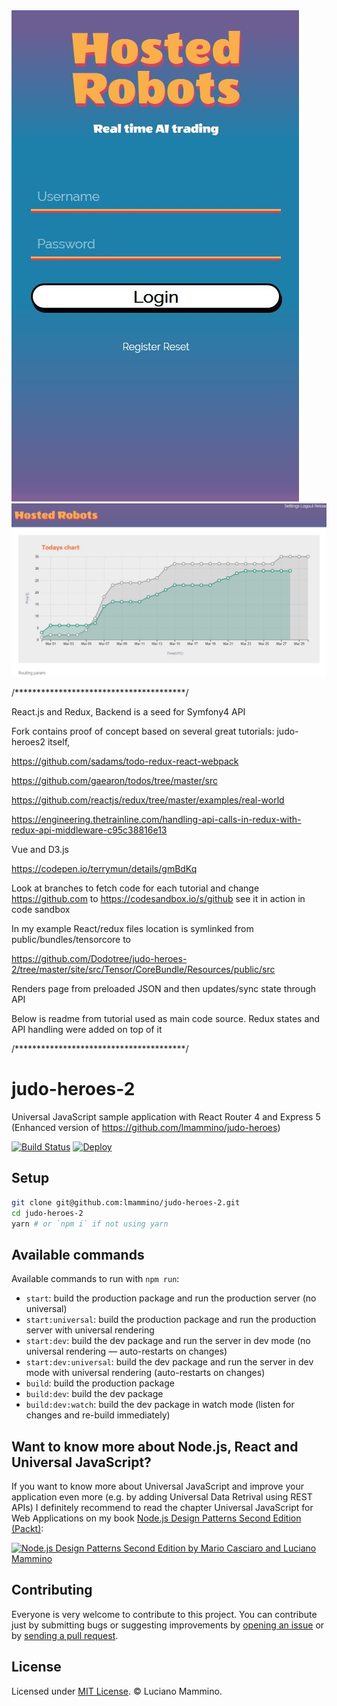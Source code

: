 
<img src="https://github.com/Dodotree/judo-heroes-2/blob/master/HostedRobots1.JPG?raw=true">
<img src="https://github.com/Dodotree/judo-heroes-2/blob/master/HostedRobots2.JPG?raw=true">

/***************************************/

React.js and Redux, Backend is a seed for Symfony4 API

Fork contains proof of concept based on several great tutorials: judo-heroes2 itself,

https://github.com/sadams/todo-redux-react-webpack

https://github.com/gaearon/todos/tree/master/src

https://github.com/reactjs/redux/tree/master/examples/real-world

https://engineering.thetrainline.com/handling-api-calls-in-redux-with-redux-api-middleware-c95c38816e13

Vue and D3.js

https://codepen.io/terrymun/details/gmBdKq

Look at branches to fetch code for each tutorial 
and change https://github.com   to  https://codesandbox.io/s/github  see it in action in code sandbox

In my example React/redux files location is symlinked from public/bundles/tensorcore to

https://github.com/Dodotree/judo-heroes-2/tree/master/site/src/Tensor/CoreBundle/Resources/public/src

Renders page from preloaded JSON and then updates/sync state through API

Below is readme from tutorial used as main code source. Redux states and API handling were added on top of it

/***************************************/


# judo-heroes-2

Universal JavaScript sample application with React Router 4 and Express 5 (Enhanced version of https://github.com/lmammino/judo-heroes)

[![Build Status](https://travis-ci.org/lmammino/judo-heroes-2.svg?branch=master)](https://travis-ci.org/lmammino/judo-heroes-2)
[![Deploy](https://www.herokucdn.com/deploy/button.svg)](https://heroku.com/deploy)

## Setup

```bash
git clone git@github.com:lmammino/judo-heroes-2.git
cd judo-heroes-2
yarn # or `npm i` if not using yarn
```

## Available commands

Available commands to run with `npm run`:

 - `start`: build the production package and run the production server (no universal)
 - `start:universal`: build the production package and run the production server with universal rendering
 - `start:dev`: build the dev package and run the server in dev mode (no universal rendering — auto-restarts on changes)
 - `start:dev:universal`: build the dev package and run the server in dev mode with universal rendering (auto-restarts on changes)
 - `build`: build the production package
 - `build:dev`: build the dev package
 - `build:dev:watch`: build the dev package in watch mode (listen for changes and re-build immediately)


 ## Want to know more about Node.js, React and Universal JavaScript?

 If you want to know more about Universal JavaScript and improve your application even more (e.g. by adding Universal Data Retrival using REST APIs) I definitely recommend to read the chapter Universal JavaScript for Web Applications on my book [Node.js Design Patterns Second Edition (Packt)](https://www.nodejsdesignpatterns.com/):

 [![Node.js Design Patterns Second Edition by Mario Casciaro and Luciano Mammino](https://cdn.scotch.io/22/v1m65E8Te2tboZO7MvOA_book-cover-nodejs-design-patterns.png)](https://www.nodejsdesignpatterns.com/)


 ## Contributing

 Everyone is very welcome to contribute to this project.
 You can contribute just by submitting bugs or suggesting improvements by
 [opening an issue](https://github.com/lmammino/judo-heroes-2/issues) or by [sending a pull request](https://github.com/lmammino/judo-heroes-2/pulls).

 ## License
 Licensed under [MIT License](LICENSE). © Luciano Mammino.
